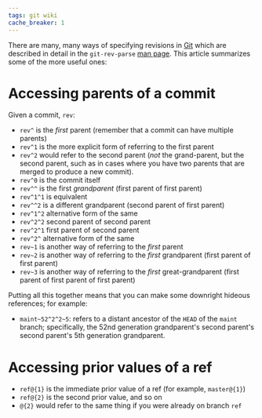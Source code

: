 ```yaml
---
tags: git wiki
cache_breaker: 1
---
```


There are many, many ways of specifying revisions in [Git](/wiki/Git) which are described in detail in the `git-rev-parse` [man page](http://www.kernel.org/pub/software/scm/git/docs/git-rev-parse.html). This article summarizes some of the more useful ones:

# Accessing parents of a commit

Given a commit, `rev`:

-   `rev^` is the _first_ parent (remember that a commit can have multiple parents)
-   `rev^1` is the more explicit form of referring to the first parent
-   `rev^2` would refer to the second parent (_not_ the grand-parent, but the second parent, such as in cases where you have two parents that are merged to produce a new commit).
-   `rev^0` is the commit itself
-   `rev^^` is the first _grandparent_ (first parent of first parent)
-   `rev^1^1` is equivalent
-   `rev^^2` is a different grandparent (second parent of first parent)
-   `rev^1^2` alternative form of the same
-   `rev^2^2` second parent of second parent
-   `rev^2^1` first parent of second parent
-   `rev^2^` alternative form of the same
-   `rev~1` is another way of referring to the _first_ parent
-   `rev~2` is another way of referring to the _first_ grandparent (first parent of first parent)
-   `rev~3` is another way of referring to the _first_ great-grandparent (first parent of first parent of first parent)

Putting all this together means that you can make some downright hideous references; for example:

-   `maint~52^2^2~5`: refers to a distant ancestor of the `HEAD` of the `maint` branch; specifically, the 52nd generation grandparent's second parent's second parent's 5th generation grandparent.

# Accessing prior values of a ref

-   `ref@{1}` is the immediate prior value of a ref (for example, `master@{1}`)
-   `ref@{2}` is the second prior value, and so on
-   `@{2}` would refer to the same thing if you were already on branch `ref`
